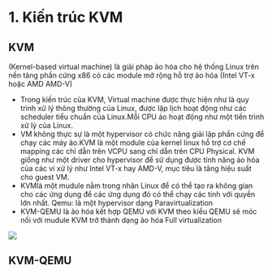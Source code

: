 # 1. Kiến trúc KVM
## KVM 
(Kernel-based virtual machine) là giải pháp ảo hóa cho hệ thống Linux trên nền tảng phần cứng x86 có các module mở rộng hỗ trợ ảo hóa (Intel VT-x hoặc AMD AMD-V)
- Trong kiến trúc của KVM, Virtual machine được thực hiện như là quy trình xử lý thông thường của Linux, được lập lịch hoạt động như các scheduler tiểu chuẩn của Linux.Mỗi CPU ảo hoạt động như một tiến trình xử lý của Linux.
- VM không thực sự là một hypervisor có chức năng giải lập phần cứng để chạy các máy ảo.KVM  là một module của kernel linux hỗ trợ cơ chế mapping các chỉ dẫn trên VCPU  sang chỉ dẫn trên CPU Physical. KVM giống như một driver cho hypervisor để sử dụng được tính năng ảo hóa của các vi xử lý như Intel VT-x hay AMD-V, mục tiêu là tăng hiệu suất cho guest VM.
- KVMlà một mudule nằm trong nhân Linux để có thể tạo ra không gian cho các ứng dụng để các ứng dụng đó có thể chạy các tính với quyền lớn nhất. Qemu: là một hypervisor dạng Paravirtualization
- KVM-QEMU là ảo hóa kết hợp QEMU với KVM theo kiểu QEMU sẽ móc nối với mudule KVM trở thành dạng ảo hóa Full virtualization

<img src=https://s8.gifyu.com/images/image1a35043b63e99e9e.png>

## KVM-QEMU